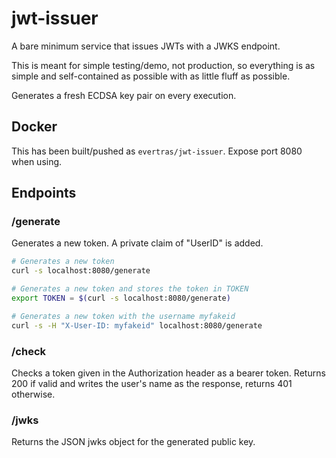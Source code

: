 # jwt-issuer

A bare minimum service that issues JWTs with a JWKS endpoint.

This is meant for simple testing/demo, not production, so everything is as simple
and self-contained as possible with as little fluff as possible.

Generates a fresh ECDSA key pair on every execution.  

## Docker

This has been built/pushed as `evertras/jwt-issuer`.  Expose port 8080 when using.

## Endpoints

### /generate

Generates a new token.  A private claim of "UserID" is added.

```bash
# Generates a new token
curl -s localhost:8080/generate

# Generates a new token and stores the token in TOKEN
export TOKEN = $(curl -s localhost:8080/generate)

# Generates a new token with the username myfakeid
curl -s -H "X-User-ID: myfakeid" localhost:8080/generate
```

### /check

Checks a token given in the Authorization header as a bearer token.  Returns 200
if valid and writes the user's name as the response, returns 401 otherwise.

### /jwks

Returns the JSON jwks object for the generated public key.

